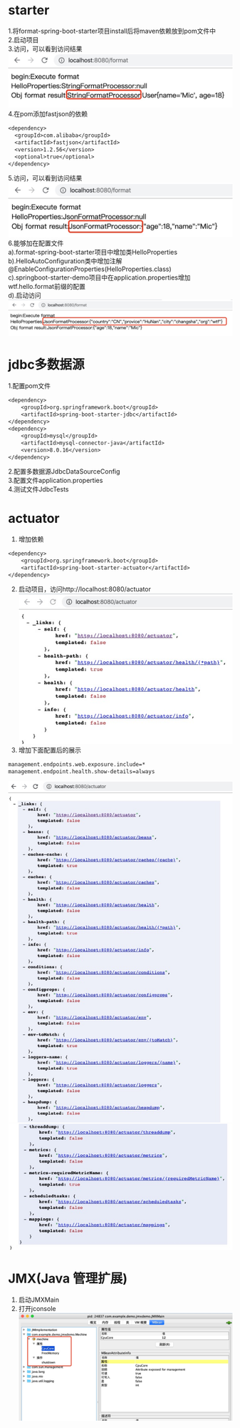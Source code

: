 # starter
1.将format-spring-boot-starter项目install后将maven依赖放到pom文件中  
2.启动项目  
3.访问，可以看到访问结果  
![image](https://github.com/wtf15/MyTest/blob/master/images/49AE55B4-0BDB-4853-AEC3-5EC92A5F3C0E.png)  
4.在pom添加fastjson的依赖  
```
<dependency>  
  <groupId>com.alibaba</groupId>  
  <artifactId>fastjson</artifactId>  
  <version>1.2.56</version>  
  <optional>true</optional>  
</dependency>
```
5.访问，可以看到访问结果  
![image](https://github.com/wtf15/MyTest/blob/master/images/5FDD2AC5-F802-4FCD-972A-EBE1A316B931.png)  
6.能够加在配置文件  
a).format-spring-boot-starter项目中增加类HelloProperties  
b).HelloAutoConfiguration类中增加注解@EnableConfigurationProperties(HelloProperties.class)  
c).springboot-starter-demo项目中在application.properties增加wtf.hello.format前缀的配置  
d).启动访问  
![image](https://github.com/wtf15/MyTest/blob/master/images/0F20AB7D-BD21-479D-AAF0-E14BE9190018.png)  
  
  
# jdbc多数据源  
1.配置pom文件  
```
<dependency>
    <groupId>org.springframework.boot</groupId>
    <artifactId>spring-boot-starter-jdbc</artifactId>
</dependency>
<dependency>
    <groupId>mysql</groupId>
    <artifactId>mysql-connector-java</artifactId>
    <version>8.0.16</version>
</dependency>
```
2.配置多数据源JdbcDataSourceConfig  
3.配置文件application.properties  
4.测试文件JdbcTests  
  
  
# actuator
1. 增加依赖  
```
<dependency> 
	<groupId>org.springframework.boot</groupId> 
	<artifactId>spring-boot-starter-actuator</artifactId>
</dependency>
```
2. 启动项目，访问http://localhost:8080/actuator  
![image](https://raw.githubusercontent.com/wtf15/MyTest/master/images/87840150-4DBD-480D-B2DC-4322706F8BB5.png)  
3. 增加下面配置后的展示  
```
management.endpoints.web.exposure.include=*
management.endpoint.health.show-details=always
```
![image](https://raw.githubusercontent.com/wtf15/MyTest/master/images/3AF89455-7A58-4514-95A7-A9723F3377C1.png)  
![image](https://raw.githubusercontent.com/wtf15/MyTest/master/images/EDE275A0-E4D3-4C49-94AB-4D5EDBDEB567.png)  

        
# JMX(Java 管理扩展)
1. 启动JMXMain  
2. 打开jconsole  
![image](https://raw.githubusercontent.com/wtf15/MyTest/master/images/88CB430C-B9DB-4177-AF1D-D76079A78F59.png)  
